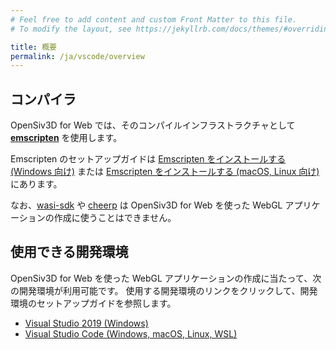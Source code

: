 ```yaml
---
# Feel free to add content and custom Front Matter to this file.
# To modify the layout, see https://jekyllrb.com/docs/themes/#overriding-theme-defaults

title: 概要
permalink: /ja/vscode/overview
---
```


## コンパイラ

OpenSiv3D for Web では、そのコンパイルインフラストラクチャとして [**emscripten**](https://emscripten.org) を使用します。

Emscripten のセットアップガイドは [Emscripten をインストールする (Windows 向け)](/ja/building/install-emscripten) または [Emscripten をインストールする (macOS, Linux 向け)](/ja/building/get-emscripten) にあります。

なお、[wasi-sdk](https://github.com/WebAssembly/wasi-sdk) や [cheerp](https://leaningtech.com/cheerp/) は OpenSiv3D for Web を使った WebGL アプリケーションの作成に使うことはできません。

## 使用できる開発環境

OpenSiv3D for Web を使った WebGL アプリケーションの作成に当たって、次の開発環境が利用可能です。
使用する開発環境のリンクをクリックして、開発環境のセットアップガイドを参照します。

- [Visual Studio 2019 (Windows)](/ja/building/setup-visualstudio)
- [Visual Studio Code (Windows, macOS, Linux, WSL)](/ja/building/setup-vscode)
